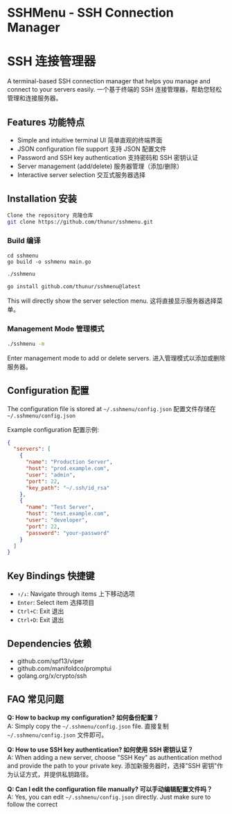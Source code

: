 # SSHMenu - SSH Connection Manager
# SSH 连接管理器

A terminal-based SSH connection manager that helps you manage and connect to your servers easily.
一个基于终端的 SSH 连接管理器，帮助您轻松管理和连接服务器。

## Features 功能特点

- Simple and intuitive terminal UI 简单直观的终端界面
- JSON configuration file support 支持 JSON 配置文件
- Password and SSH key authentication 支持密码和 SSH 密钥认证
- Server management (add/delete) 服务器管理（添加/删除）
- Interactive server selection 交互式服务器选择

## Installation 安装

```bash
Clone the repository 克隆仓库
git clone https://github.com/thunur/sshmenu.git
```
### Build 编译
```
cd sshmenu
go build -o sshmenu main.go
```

```bash
./sshmenu
```

```bash
go install github.com/thunur/sshmenu@latest
```

This will directly show the server selection menu.
这将直接显示服务器选择菜单。

### Management Mode 管理模式

```bash
./sshmenu -m
``` 

Enter management mode to add or delete servers.
进入管理模式以添加或删除服务器。

## Configuration 配置

The configuration file is stored at `~/.sshmenu/config.json`
配置文件存储在 `~/.sshmenu/config.json`

Example configuration 配置示例:


```json
{
  "servers": [
    {
      "name": "Production Server",
      "host": "prod.example.com",
      "user": "admin",
      "port": 22,
      "key_path": "~/.ssh/id_rsa"
    },
    {
      "name": "Test Server",
      "host": "test.example.com",
      "user": "developer",
      "port": 22,
      "password": "your-password"
    }
  ]
}
```

## Key Bindings 快捷键

- `↑/↓`: Navigate through items 上下移动选项
- `Enter`: Select item 选择项目
- `Ctrl+C`: Exit 退出
- `Ctrl+D`: Exit 退出

## Dependencies 依赖

- github.com/spf13/viper
- github.com/manifoldco/promptui
- golang.org/x/crypto/ssh


## FAQ 常见问题

**Q: How to backup my configuration? 如何备份配置？**  
A: Simply copy the `~/.sshmenu/config.json` file.
直接复制 `~/.sshmenu/config.json` 文件即可。

**Q: How to use SSH key authentication? 如何使用 SSH 密钥认证？**  
A: When adding a new server, choose "SSH Key" as authentication method and provide the path to your private key.
添加新服务器时，选择"SSH 密钥"作为认证方式，并提供私钥路径。

**Q: Can I edit the configuration file manually? 可以手动编辑配置文件吗？**  
A: Yes, you can edit `~/.sshmenu/config.json` directly. Just make sure to follow the correct